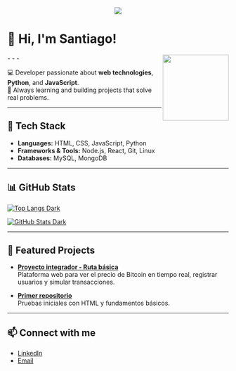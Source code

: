 <div align="center">
  <img src="https://visitor-badge.laobi.icu/badge?page_id=santy8ap.santy8ap&right_color=hotpink" />
</div>

# 👋 Hi, I'm Santiago!

<picture align="right" height="150">
-
  <source align="right" height="150" media="(prefers-color-scheme: dark)" srcset="https://c.tenor.com/x9wBsDxbKwAAAAAC/tenor.gif">
-
  <source align="right" height="150" media="(prefers-color-scheme: light)" srcset="https://c.tenor.com/2wPCzBrKJP8AAAAC/tenor.gif">
-
  <img align="right" height="150" src="https://i.pinimg.com/originals/94/ea/c8/94eac835763ea2c2b63c069cedbed22f.gif">
</picture>

💻 Developer passionate about **web technologies**, **Python**, and **JavaScript**.  
🚀 Always learning and building projects that solve real problems.  

---

## 🔧 Tech Stack
- **Languages:** HTML, CSS, JavaScript, Python  
- **Frameworks & Tools:** Node.js, React, Git, Linux  
- **Databases:** MySQL, MongoDB  

---

## 📊 GitHub Stats
[![Top Langs Dark](https://github-readme-stats.vercel.app/api/top-langs/?username=santy8ap&layout=compact&hide_border=true&theme=dark#gh-dark-mode-only)](https://github.com/anuraghazra/github-readme-stats)


[![GitHub Stats Dark](https://github-readme-stats.vercel.app/api?username=santy8ap&show_icons=true&hide_border=true&theme=dark#gh-dark-mode-only)](https://github.com/anuraghazra/github-readme-stats)

---

## 📌 Featured Projects
- [**Proyecto integrador - Ruta básica**](https://github.com/santy8ap/Proyecto-integrador-Ruta-b-sica)  
  Plataforma web para ver el precio de Bitcoin en tiempo real, registrar usuarios y simular transacciones.  

- [**Primer repositorio**](https://github.com/santy8ap/primer)  
  Pruebas iniciales con HTML y fundamentos básicos.  

---

## 📫 Connect with me
- [LinkedIn](https://www.linkedin.com/in/santiago-ochoa-b93b98340?utm_source=share&utm_campaign=share_via&utm_content=profile&utm_medium=android_app)  
- [Email](santy8aposso@gmail.com)  

